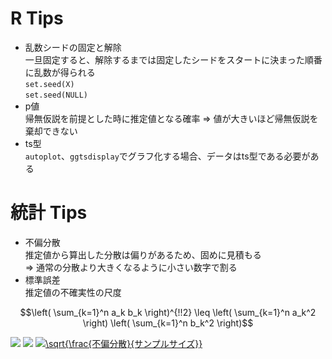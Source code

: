 # R Tips

* 乱数シードの固定と解除  
一旦固定すると、解除するまでは固定したシードをスタートに決まった順番に乱数が得られる  
`set.seed(X)`  
`set.seed(NULL)`  
* p値  
帰無仮説を前提とした時に推定値となる確率 ⇒ 値が大きいほど帰無仮説を棄却できない  
* ts型  
`autoplot`、`ggtsdisplay`でグラフ化する場合、データはts型である必要がある  

# 統計 Tips
* 不偏分散  
推定値から算出した分散は偏りがあるため、固めに見積もる  
⇒ 通常の分散より大きくなるように小さい数字で割る  
* 標準誤差  
推定値の不確実性の尺度  
```math
\left( \sum_{k=1}^n a_k b_k \right)^{!!2} \leq
\left( \sum_{k=1}^n a_k^2 \right) \left( \sum_{k=1}^n b_k^2 \right)
```
<img src="https://latex.codecogs.com/gif.latex?\int_a^bf(x)dx" />
<img src="https://latex.codecogs.com/gif.latex?\sqrt{\frac{不偏分散}{サンプルサイズ}}" />
<a href="https://www.codecogs.com/eqnedit.php?latex=\sqrt{\frac{不偏分散}{sample size}}" target="_blank"><img src="https://latex.codecogs.com/gif.latex?\sqrt{\frac{不偏分散}{サンプルサイズ}}" title="\sqrt{\frac{不偏分散}{サンプルサイズ}}" /></a>
